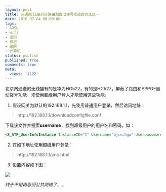 ```yaml
---
layout: post
title: 网通ADSL猫开启路由和自动拨号功能的方法之一
date: 2010-07-04 00:00:00
tags:
- ADSL
- wifi
- 密码
- 日志
- 破解
- 计算机
status: publish
published: true
comments: true
meta:
  views: '1122'
---
```

北京网通送的无线猫有的是华为HG522，有的是HG527，屏蔽了路由和PPPOE自动拨号功能，须使用超级用户登入才能使用这些功能。

1. 假设网关为默认的192.168.1.1，先使用普通用户登录，然后访问地址：

<blockquote>
http://192.168.1.1/downloadconfigfile.conf
</blockquote>

下载该文件并搜索<strong>username</strong>，找到超级用户的用户名和密码，如：

```xml
<X_ATP_UserInfoInstance InstanceID="1" Username="bjcnchgw" Userpassword="bjcnchgw27852654" Userlevel="2" Busy="0" LoginIP=""/>
```

2. 在如下地址使用超级用户登录：

<blockquote>
http://192.168.1.1/cnc.html
</blockquote>

3. 设置内容如下图：

<a href="http://picasaweb.google.com/lh/photo/MwzSxgWShGMJmYJdSQRw8w?feat=embedwebsite"><img src="http://lh6.ggpht.com/_ceUJ_lBTHzc/TDAy1kazOFI/AAAAAAAABa8/jRmlkSC4MaM/s400/32144754dc04625b375cf1d83f3587fc.media.812x604.png" /></a>

<em>终于不用再忍受公共网络了……</em>
